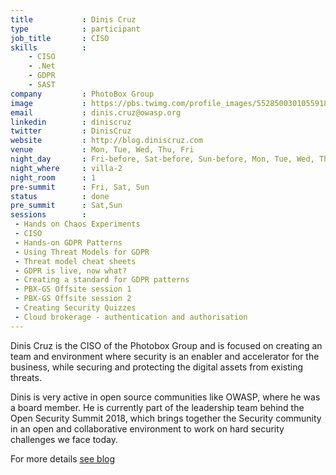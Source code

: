 ```yaml
---
title           : Dinis Cruz
type            : participant
job_title       : CISO
skills          :
    - CISO
    - .Net
    - GDPR
    - SAST
company         : PhotoBox Group
image           : https://pbs.twimg.com/profile_images/552850030105591808/x3i7zK5r_400x400.jpeg
email           : dinis.cruz@owasp.org
linkedin        : diniscruz
twitter         : DinisCruz
website         : http://blog.diniscruz.com
venue           : Mon, Tue, Wed, Thu, Fri
night_day       : Fri-before, Sat-before, Sun-before, Mon, Tue, Wed, Thu
night_where     : villa-2
night_room      : 1
pre-summit      : Fri, Sat, Sun
status          : done
pre_summit      : Sat,Sun
sessions        :
 - Hands on Chaos Experiments
 - CISO
 - Hands-on GDPR Patterns
 - Using Threat Models for GDPR
 - Threat model cheat sheets
 - GDPR is live, now what?
 - Creating a standard for GDPR patterns
 - PBX-GS Offsite session 1
 - PBX-GS Offsite session 2
 - Creating Security Quizzes
 - Cloud brokerage - authentication and authorisation
---
```



Dinis Cruz is the CISO of the Photobox Group and is focused on creating an team and environment where security is an enabler and accelerator for the business, while securing and protecting the digital assets from existing threats.

Dinis is very active in open source communities like OWASP, where he was a board member. He is currently part of the leadership team behind the Open Security Summit 2018, which brings together the Security community in an open and collaborative environment to work on hard security challenges we face today.

For more details [see blog](http://blog.diniscruz.com/)
